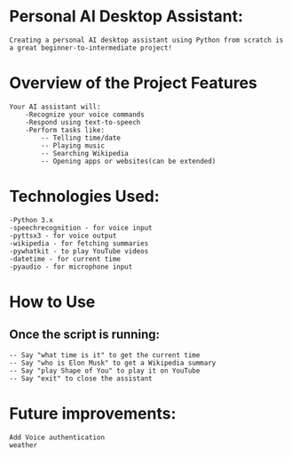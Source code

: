 # Personal AI Desktop Assistant:
    Creating a personal AI desktop assistant using Python from scratch is a great beginner-to-intermediate project! 

# Overview of the Project Features
    Your AI assistant will:
        -Recognize your voice commands
        -Respond using text-to-speech
        -Perform tasks like:
            -- Telling time/date
            -- Playing music
            -- Searching Wikipedia
            -- Opening apps or websites(can be extended)

# Technologies Used:
    -Python 3.x
    -speechrecognition - for voice input
    -pyttsx3 - for voice output
    -wikipedia - for fetching summaries
    -pywhatkit - to play YouTube videos
    -datetime - for current time
    -pyaudio - for microphone input

# How to Use
## Once the script is running:
    -- Say "what time is it" to get the current time
    -- Say "who is Elon Musk" to get a Wikipedia summary
    -- Say "play Shape of You" to play it on YouTube
    -- Say "exit" to close the assistant

# Future improvements:
    Add Voice authentication
    weather